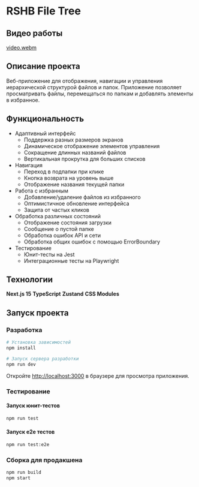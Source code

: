 # RSHB File Tree

## Видео работы

[video.webm](https://github.com/user-attachments/assets/7d6e6f1c-42c7-4d0e-834b-2ff06ce80dbe)


## Описание проекта

Веб-приложение для отображения, навигации и управления иерархической структурой файлов и папок. Приложение позволяет просматривать файлы, перемещаться по папкам и добавлять элементы в избранное.

## Функциональность

- Адаптивный интерфейс
    - Поддержка разных размеров экранов
    - Динамическое отображение элементов управления
    - Сокращение длинных названий файлов
    - Вертикальная прокрутка для больших списков
- Навигация
    - Переход в подпапки при клике
    - Кнопка возврата на уровень выше
    - Отображение названия текущей папки
- Работа с избранным
    - Добавление/удаление файлов из избранного
    - Оптимистичное обновление интерфейса
    - Защита от частых кликов
- Обработка различных состояний
    - Отображение состояния загрузки
    - Сообщение о пустой папке
    - Обработка ошибок API и сети
    - Обработка общих ошибок с помощью ErrorBoundary
- Тестирование
    - Юнит-тесты на Jest
    - Интеграционные тесты на Playwright

## Технологии

**Next.js 15**
**TypeScript**
**Zustand**
**CSS Modules**

## Запуск проекта

### Разработка

```bash
# Установка зависимостей
npm install

# Запуск сервера разработки
npm run dev
```

Откройте [http://localhost:3000](http://localhost:3000) в браузере для просмотра приложения.

### Тестирование
#### Запуск юнит-тестов
```bash
npm run test
```
#### Запуск e2e тестов
```bash
npm run test:e2e
```

### Сборка для продакшена

```bash
npm run build
npm start
```
